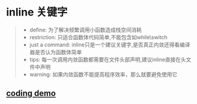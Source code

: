 # inline 关键字
> - define:      为了解决频繁调用小函数造成栈空间消耗
> - restriction: 只适合函数体代码简单,不能包含如while\switch
> - just a command: inline只是一个建议关键字,是否真正内敛还得看编译器是否认为函数体简单
> - tips: 每一次调用内敛函数都需要在文件头部声明,建议inline直接在头文件中声明
> - warning: 如果内敛函数不能提高程序效率，那么就要避免使用它

## [coding demo](./inline.cpp)

